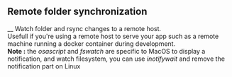 ## Remote folder synchronization
__
Watch folder and rsync changes to a remote host.  
Usefull if you're using a remote host to serve your app such as a remote machine running a docker container during development.  
__Note :__ the _osascript_ and _fswatch_ are specific to MacOS to display a notification, and watch filesystem, you can use _inotifywait_ and remove the notification part on Linux  
